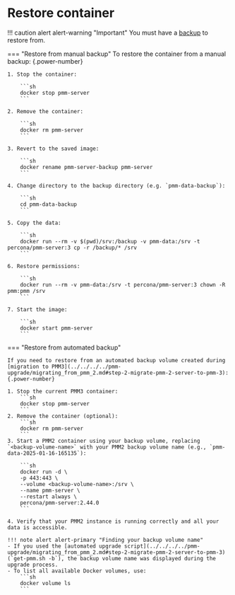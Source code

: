 # Restore container

!!! caution alert alert-warning "Important"
    You must have a [backup](backup_container.md) to restore from.

=== "Restore from manual backup"
    To restore the container from a manual backup:
    {.power-number}

    1. Stop the container:

        ```sh
        docker stop pmm-server
        ```

    2. Remove the container:

        ```sh
        docker rm pmm-server
        ```

    3. Revert to the saved image:

        ```sh
        docker rename pmm-server-backup pmm-server
        ```

    4. Change directory to the backup directory (e.g. `pmm-data-backup`):

        ```sh
        cd pmm-data-backup
        ```

    5. Copy the data:

        ```sh
        docker run --rm -v $(pwd)/srv:/backup -v pmm-data:/srv -t percona/pmm-server:3 cp -r /backup/* /srv
        ```

    6. Restore permissions:

        ```sh
        docker run --rm -v pmm-data:/srv -t percona/pmm-server:3 chown -R pmm:pmm /srv
        ```

    7. Start the image:

        ```sh
        docker start pmm-server
        ```

=== "Restore from automated backup"

    If you need to restore from an automated backup volume created during [migration to PMM3](../../../../pmm-upgrade/migrating_from_pmm_2.md#step-2-migrate-pmm-2-server-to-pmm-3):
    {.power-number}

    1. Stop the current PMM3 container:
        ```sh
        docker stop pmm-server
        ```
    2. Remove the container (optional):
        ```sh
        docker rm pmm-server
        ```
    3. Start a PMM2 container using your backup volume, replacing   `<backup-volume-name>` with your PMM2 backup volume name (e.g., `pmm-data-2025-01-16-165135`):

        ```sh
        docker run -d \
        -p 443:443 \
        --volume <backup-volume-name>:/srv \
        --name pmm-server \
        --restart always \
        percona/pmm-server:2.44.0
        ```

    4. Verify that your PMM2 instance is running correctly and all your data is accessible.

    !!! note alert alert-primary "Finding your backup volume name"
    - If you used the [automated upgrade script](../../../../pmm-upgrade/migrating_from_pmm_2.md#step-2-migrate-pmm-2-server-to-pmm-3) (`get-pmm.sh -b`), the backup volume name was displayed during the upgrade process.
    - To list all available Docker volumes, use:
        ```sh
        docker volume ls       
        ```